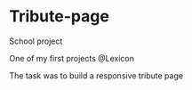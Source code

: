 # Tribute-page
School project

One of my first projects @Lexicon

The task was to build a responsive tribute page
